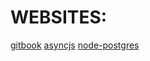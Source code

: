 WEBSITES:
=========

[gitbook](https://app.gitbook.com/)
[asyncjs](https://frontarm.com/courses/async-javascript/promises/why-async/#callback-based-io)
[node-postgres](https://node-postgres.com/)

